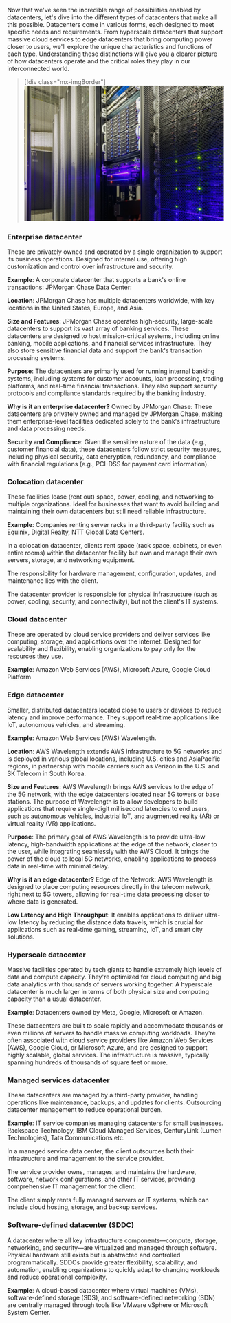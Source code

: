 Now that we've seen the incredible range of possibilities enabled by datacenters, let's dive into the different types of datacenters that make all this possible. Datacenters come in various forms, each designed to meet specific needs and requirements. From hyperscale datacenters that support massive cloud services to edge datacenters that bring computing power closer to users, we'll explore the unique characteristics and functions of each type. Understanding these distinctions will give you a clearer picture of how datacenters operate and the critical roles they play in our interconnected world.
>[!div class="mx-imgBorder"]
>[![Screenshot of the server rack in a data center showcases densely packed, high-performance computing hardware with active status lights and efficient cooling infrastructure.](../media/datacenters-type.jpg)](../media/datacenters-type.jpg#lightbox)

### Enterprise datacenter

These are privately owned and operated by a single organization to support its business operations. Designed for internal use, offering high customization and control over infrastructure and security.

**Example**: A corporate datacenter that supports a bank's online transactions: JPMorgan Chase Data Center:

**Location**: JPMorgan Chase has multiple datacenters worldwide, with key locations in the United States, Europe, and Asia.

**Size and Features**: JPMorgan Chase operates high-security, large-scale datacenters to support its vast array of banking services. These datacenters are designed to host mission-critical systems, including online banking, mobile applications, and financial services infrastructure. They also store sensitive financial data and support the bank's transaction processing systems.

**Purpose**: The datacenters are primarily used for running internal banking systems, including systems for customer accounts, loan processing, trading platforms, and real-time financial transactions. They also support security protocols and compliance standards required by the banking industry.

**Why is it an enterprise datacenter?** Owned by JPMorgan Chase: These datacenters are privately owned and managed by JPMorgan Chase, making them enterprise-level facilities dedicated solely to the bank's infrastructure and data processing needs.

**Security and Compliance**: Given the sensitive nature of the data (e.g., customer financial data), these datacenters follow strict security measures, including physical security, data encryption, redundancy, and compliance with financial regulations (e.g., PCI-DSS for payment card information).

### Colocation datacenter

These facilities lease (rent out) space, power, cooling, and networking to multiple organizations. Ideal for businesses that want to avoid building and maintaining their own datacenters but still need reliable infrastructure.

**Example**: Companies renting server racks in a third-party facility such as Equinix, Digital Realty, NTT Global Data Centers.

In a colocation datacenter, clients rent space (rack space, cabinets, or even entire rooms) within the datacenter facility but own and manage their own servers, storage, and networking equipment.

The responsibility for hardware management, configuration, updates, and maintenance lies with the client.

The datacenter provider is responsible for physical infrastructure (such as power, cooling, security, and connectivity), but not the client's IT systems.

### Cloud datacenter

These are operated by cloud service providers and deliver services like computing, storage, and applications over the internet. Designed for scalability and flexibility, enabling organizations to pay only for the resources they use.

**Example**: Amazon Web Services (AWS), Microsoft Azure, Google Cloud Platform

### Edge datacenter

Smaller, distributed datacenters located close to users or devices to reduce latency and improve performance. They support real-time applications like IoT, autonomous vehicles, and streaming.

**Example**: Amazon Web Services (AWS) Wavelength.

**Location**: AWS Wavelength extends AWS infrastructure to 5G networks and is deployed in various global locations, including U.S. cities and AsiaPacific regions, in partnership with mobile carriers such as Verizon in the U.S. and SK Telecom in South Korea.

**Size and Features**: AWS Wavelength brings AWS services to the edge of the 5G network, with the edge datacenters located near 5G towers or base stations. The purpose of Wavelength is to allow developers to build applications that require single-digit millisecond latencies to end users, such as autonomous vehicles, industrial IoT, and augmented reality (AR) or virtual reality (VR) applications.

**Purpose**: The primary goal of AWS Wavelength is to provide ultra-low latency, high-bandwidth applications at the edge of the network, closer to the user, while integrating seamlessly with the AWS Cloud. It brings the power of the cloud to local 5G networks, enabling applications to process data in real-time with minimal delay.

**Why is it an edge datacenter?** Edge of the Network: AWS Wavelength is designed to place computing resources directly in the telecom network, right next to 5G towers, allowing for real-time data processing closer to where data is generated.

**Low Latency and High Throughput**: It enables applications to deliver ultra-low latency by reducing the distance data travels, which is crucial for applications such as real-time gaming, streaming, IoT, and smart city solutions.

### Hyperscale datacenter

Massive facilities operated by tech giants to handle extremely high levels of data and compute capacity. They're optimized for cloud computing and big data analytics with thousands of servers working together. A hyperscale datacenter is much larger in terms of both physical size and computing capacity than a usual datacenter.

**Example**: Datacenters owned by Meta, Google, Microsoft or Amazon.

These datacenters are built to scale rapidly and accommodate thousands or even millions of servers to handle massive computing workloads. They're often associated with cloud service providers like Amazon Web Services (AWS), Google Cloud, or Microsoft Azure, and are designed to support highly scalable, global services. The infrastructure is massive, typically spanning hundreds of thousands of square feet or more.

### Managed services datacenter

These datacenters are managed by a third-party provider, handling operations like maintenance, backups, and updates for clients. Outsourcing datacenter management to reduce operational burden.

**Example**: IT service companies managing datacenters for small businesses. Rackspace Technology, IBM Cloud Managed Services, CenturyLink (Lumen Technologies), Tata Communications etc.

In a managed service data center, the client outsources both their infrastructure and management to the service provider.

The service provider owns, manages, and maintains the hardware, software, network configurations, and other IT services, providing comprehensive IT management for the client.

The client simply rents fully managed servers or IT systems, which can include cloud hosting, storage, and backup services.

### Software-defined datacenter (SDDC)

A datacenter where all key infrastructure components—compute, storage, networking, and security—are virtualized and managed through software. Physical hardware still exists but is abstracted and controlled programmatically. SDDCs provide greater flexibility, scalability, and automation, enabling organizations to quickly adapt to changing workloads and reduce operational complexity.

**Example**: A cloud-based datacenter where virtual machines (VMs), software-defined storage (SDS), and software-defined networking (SDN) are centrally managed through tools like VMware vSphere or Microsoft System Center.
